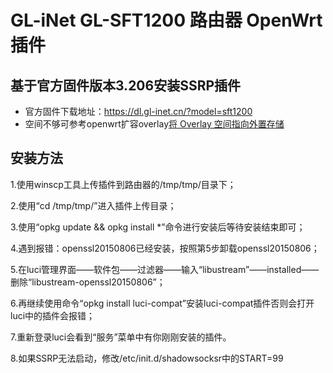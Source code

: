 # GL-iNet GL-SFT1200 路由器 OpenWrt 插件

## 基于官方固件版本3.206安装SSRP插件

- 官方固件下载地址：https://dl.gl-inet.cn/?model=sft1200
- 空间不够可参考openwrt扩容overlay[将 Overlay 空间指向外置存储](https://blog.digicat-studio.com/Technology/openwrt_overlay.html)

## 安装方法
  1.使用winscp工具上传插件到路由器的/tmp/tmp/目录下；
  
  2.使用“cd /tmp/tmp/”进入插件上传目录；

  3.使用“opkg update && opkg install *”命令进行安装后等待安装结束即可；

  4.遇到报错：openssl20150806已经安装，按照第5步卸载openssl20150806；

  5.在luci管理界面——软件包——过滤器——输入“libustream”——installed——删除“libustream-openssl20150806”；

  6.再继续使用命令“opkg install luci-compat”安装luci-compat插件否则会打开luci中的插件会报错；

  7.重新登录luci会看到“服务”菜单中有你刚刚安装的插件。

  8.如果SSRP无法启动，修改/etc/init.d/shadowsocksr中的START=99
